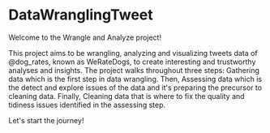 # DataWranglingTweet
Welcome to the Wrangle and Analyze project! 

This project aims to be wrangling, analyzing and visualizing tweets data of @dog_rates, known as WeRateDogs, 
to create interesting and trustworthy analyses and insights.
The project walks throughout three steps: 
Gathering data which is the first step in data wrangling. 
Then, Assessing data which is the detect and explore issues of the data and it's preparing the precursor to cleaning data. 
Finally, Cleaning data that is where to fix the quality and tidiness issues identified in the assessing step.

Let's start the journey!
